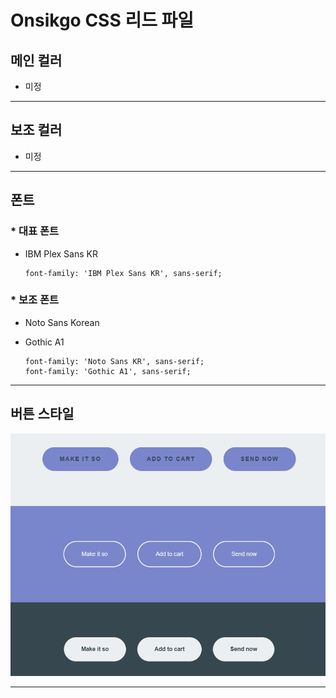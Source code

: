 # Onsikgo CSS 리드 파일

## 메인 컬러

* 미정

---

## 보조 컬러

* 미정

---

## 폰트

### * 대표 폰트

* IBM Plex Sans KR

  ```
  font-family: 'IBM Plex Sans KR', sans-serif;
  ```

  

### * 보조 폰트

* Noto Sans Korean

* Gothic A1

  ```
  font-family: 'Noto Sans KR', sans-serif;
  font-family: 'Gothic A1', sans-serif;
  ```

---

## 버튼 스타일 

![image-20220728140755800](css.assets/image-20220728140755800.png)

---

